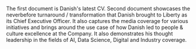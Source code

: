 The first document is Danish's latest CV.
Second document showcases the neverbefore turnaround / transformation that Danish brought to Liberty as its Chief Executive Officer. It also captures the media coverage for various initiatives and brings around the use case of how Danish led to people & culture excellence at the Company. It also demonstrates his thought leadership in the fields of AI, Data Science, Digital and Industry coverage.
